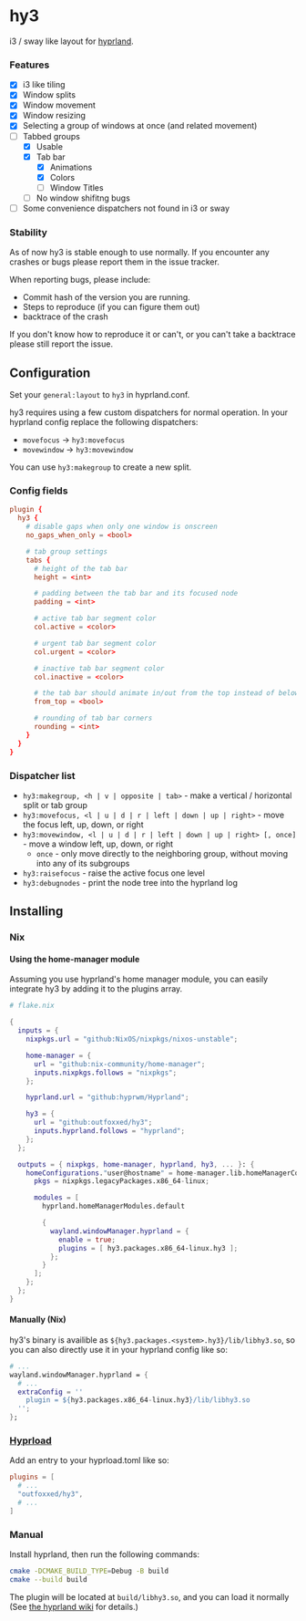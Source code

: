 # hy3
i3 / sway like layout for [hyprland](https://github.com/hyprwm/hyprland).

### Features
- [x] i3 like tiling
- [x] Window splits
- [x] Window movement
- [x] Window resizing
- [x] Selecting a group of windows at once (and related movement)
- [ ] Tabbed groups
  - [x] Usable
  - [x] Tab bar
    - [x] Animations
    - [x] Colors
    - [ ] Window Titles
  - [ ] No window shifitng bugs
- [ ] Some convenience dispatchers not found in i3 or sway

### Stability
As of now hy3 is stable enough to use normally.
If you encounter any crashes or bugs please report them in the issue tracker.

When reporting bugs, please include:
- Commit hash of the version you are running.
- Steps to reproduce (if you can figure them out)
- backtrace of the crash

If you don't know how to reproduce it or can't, or you can't take a backtrace please still report the issue.

## Configuration
Set your `general:layout` to `hy3` in hyprland.conf.

hy3 requires using a few custom dispatchers for normal operation.
In your hyprland config replace the following dispatchers:
 - `movefocus` -> `hy3:movefocus`
 - `movewindow` -> `hy3:movewindow`

You can use `hy3:makegroup` to create a new split.

### Config fields
```conf
plugin {
  hy3 {
    # disable gaps when only one window is onscreen
    no_gaps_when_only = <bool>

	# tab group settings
	tabs {
	  # height of the tab bar
	  height = <int>

	  # padding between the tab bar and its focused node
	  padding = <int>

	  # active tab bar segment color
	  col.active = <color>

	  # urgent tab bar segment color
	  col.urgent = <color>

	  # inactive tab bar segment color
	  col.inactive = <color>

	  # the tab bar should animate in/out from the top instead of below the window
	  from_top = <bool>

	  # rounding of tab bar corners
	  rounding = <int>
	}
  }
}
```

### Dispatcher list
 - `hy3:makegroup, <h | v | opposite | tab>` - make a vertical / horizontal split or tab group
 - `hy3:movefocus, <l | u | d | r | left | down | up | right>` - move the focus left, up, down, or right
 - `hy3:movewindow, <l | u | d | r | left | down | up | right> [, once]` - move a window left, up, down, or right
   - `once` - only move directly to the neighboring group, without moving into any of its subgroups
 - `hy3:raisefocus` - raise the active focus one level
 - `hy3:debugnodes` - print the node tree into the hyprland log

## Installing

### Nix
#### Using the home-manager module
Assuming you use hyprland's home manager module, you can easily integrate hy3 by adding it to the plugins array.

```nix
# flake.nix

{
  inputs = {
    nixpkgs.url = "github:NixOS/nixpkgs/nixos-unstable";

    home-manager = {
      url = "github:nix-community/home-manager";
      inputs.nixpkgs.follows = "nixpkgs";
    };

    hyprland.url = "github:hyprwm/Hyprland";

    hy3 = {
      url = "github:outfoxxed/hy3";
      inputs.hyprland.follows = "hyprland";
    };
  };

  outputs = { nixpkgs, home-manager, hyprland, hy3, ... }: {
    homeConfigurations."user@hostname" = home-manager.lib.homeManagerConfiguration {
      pkgs = nixpkgs.legacyPackages.x86_64-linux;

      modules = [
        hyprland.homeManagerModules.default

        {
          wayland.windowManager.hyprland = {
            enable = true;
            plugins = [ hy3.packages.x86_64-linux.hy3 ];
          };
        }
      ];
    };
  };
}
```

#### Manually (Nix)
hy3's binary is availible as `${hy3.packages.<system>.hy3}/lib/libhy3.so`, so you can also
directly use it in your hyprland config like so:

```nix
# ...
wayland.windowManager.hyprland = {
  # ...
  extraConfig = ''
    plugin = ${hy3.packages.x86_64-linux.hy3}/lib/libhy3.so
  '';
};
```

### [Hyprload](https://github.com/Duckonaut/hyprload)
Add an entry to your hyprload.toml like so:

```toml
plugins = [
  # ...
  "outfoxxed/hy3",
  # ...
]
```

### Manual
Install hyprland, then run the following commands:

```sh
cmake -DCMAKE_BUILD_TYPE=Debug -B build
cmake --build build
```

The plugin will be located at `build/libhy3.so`, and you can load it normally
(See [the hyprland wiki](https://wiki.hyprland.org/Plugins/Using-Plugins/#installing--using-plugins) for details.)
